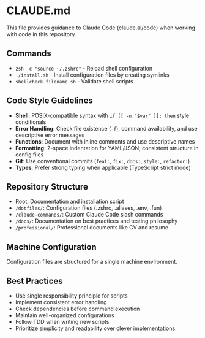 # CLAUDE.md

This file provides guidance to Claude Code (claude.ai/code) when working with code in this repository.

## Commands
- `zsh -c "source ~/.zshrc"` - Reload shell configuration
- `./install.sh` - Install configuration files by creating symlinks
- `shellcheck filename.sh` - Validate shell scripts

## Code Style Guidelines
- **Shell**: POSIX-compatible syntax with `if [[ -n "$var" ]]; then` style conditionals
- **Error Handling**: Check file existence (`-f`), command availability, and use descriptive error messages
- **Functions**: Document with inline comments and use descriptive names
- **Formatting**: 2-space indentation for YAML/JSON; consistent structure in config files
- **Git**: Use conventional commits (`feat:`, `fix:`, `docs:`, `style:`, `refactor:`)
- **Types**: Prefer strong typing when applicable (TypeScript strict mode)

## Repository Structure
- Root: Documentation and installation script
- `/dotfiles/`: Configuration files (.zshrc, .aliases, .env, .fun)
- `/claude-commands/`: Custom Claude Code slash commands
- `/docs/`: Documentation on best practices and testing philosophy
- `/professional/`: Professional documents like CV and resume

## Machine Configuration
Configuration files are structured for a single machine environment.

## Best Practices
- Use single responsibility principle for scripts
- Implement consistent error handling
- Check dependencies before command execution
- Maintain well-organized configurations
- Follow TDD when writing new scripts
- Prioritize simplicity and readability over clever implementations